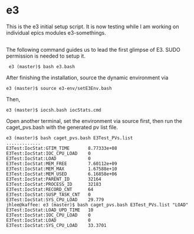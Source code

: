 # e3 

This is the e3 initial setup script. It is now testing while I am working on individual epics modules e3-somethings.

##

The following command guides us to lead the first glimpse of E3. SUDO permission is needed to setup it.

```
 e3 (master)$ bash e3.bash
```

After finishing the installation, source the dynamic environment via

```
e3 (master)$ source e3-env/setE3Env.bash
```

Then,
```
e3 (master)$ iocsh.bash iocStats.cmd
```

Open another terminal, set the environment via source first, then
run the caget_pvs.bash with the generated pv list file.

```
e3 (master)$ bash caget_pvs.bash E3Test_PVs.list
.............
E3Test:IocStat:GTIM_TIME       8.77333e+08
E3Test:IocStat:IOC_CPU_LOAD    0
E3Test:IocStat:LOAD            0
E3Test:IocStat:MEM_FREE        7.60112e+09
E3Test:IocStat:MEM_MAX         1.67588e+10
E3Test:IocStat:MEM_USED        6.16858e+06
E3Test:IocStat:PARENT_ID       32164
E3Test:IocStat:PROCESS_ID      32183
E3Test:IocStat:RECORD_CNT      64
E3Test:IocStat:SUSP_TASK_CNT   0
E3Test:IocStat:SYS_CPU_LOAD    29.779
jhlee@kaffee: e3 (master)$ bash caget_pvs.bash E3Test_PVs.list "LOAD"
E3Test:IocStat:LOAD_UPD_TIME   10
E3Test:IocStat:IOC_CPU_LOAD    0
E3Test:IocStat:LOAD            0
E3Test:IocStat:SYS_CPU_LOAD    33.3701
```
